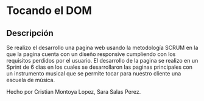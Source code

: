 # Tocando el DOM

## Descripción

Se realizo el desarrollo una pagina web usando la metodología SCRUM en la que la pagina cuenta con un diseño responsive cumpliendo con los requisitos perdidos por el usuario. El desarrollo de la pagina se realizo en un Sprint de 6 días en los cuales se desarrollaron las paginas principales con un instrumento musical que se permite tocar para nuestro cliente una escuela de música.

Hecho por Cristian Montoya Lopez, Sara Salas Perez.

